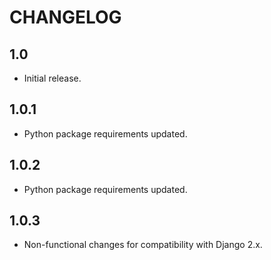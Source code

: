# CHANGELOG

## 1.0
* Initial release.

## 1.0.1
* Python package requirements updated.

## 1.0.2
* Python package requirements updated.

## 1.0.3
* Non-functional changes for compatibility with Django 2.x.
